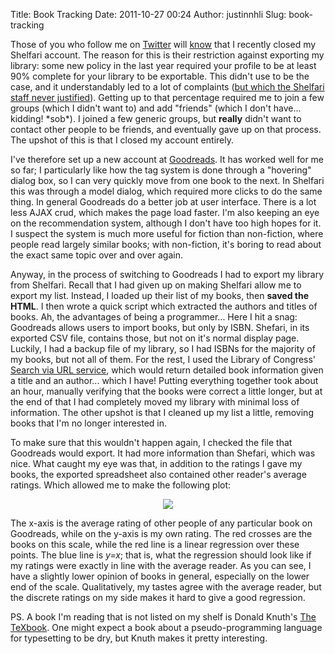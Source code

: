 Title: Book Tracking
Date: 2011-10-27 00:24
Author: justinnhli
Slug: book-tracking

Those of you who follow me on [Twitter](https://twitter.com/justinnhli)
will
[know](https://twitter.com/#%21/justinnhli/status/127060603247403008)
that I recently closed my Shelfari account. The reason for this is their
restriction against exporting my library: some new policy in the last
year required your profile to be at least 90% complete for your library
to be exportable. This didn't use to be the case, and it understandably
led to a lot of complaints ([but which the Shelfari staff never
justified](http://www.shelfari.com/groups/10000/discussions/319995/Export-now-only-allowed-if-profile-at-least-90-completer)).
Getting up to that percentage required me to join a few groups (which I
didn't want to) and add "friends" (which I don't have...
kidding! \*sob\*). I joined a few generic groups, but **really** didn't
want to contact other people to be friends, and eventually gave up on
that process. The upshot of this is that I closed my account entirely.

I've therefore set up a new account at
[Goodreads](http://www.goodreads.com/justinnhli). It has worked well for
me so far; I particularly like how the tag system is done through a
"hovering" dialog box, so I can very quickly move from one book to the
next. In Shelfari this was through a model dialog, which required more
clicks to do the same thing. In general Goodreads do a better job at
user interface. There is a lot less AJAX crud, which makes the page load
faster. I'm also keeping an eye on the recommendation system, although I
don't have too high hopes for it. I suspect the system is much more
useful for fiction than non-fiction, where people read largely similar
books; with non-fiction, it's boring to read about the exact same topic
over and over again.

Anyway, in the process of switching to Goodreads I had to export my
library from Shelfari. Recall that I had given up on making Shelfari
allow me to export my list. Instead, I loaded up their list of my books,
then **saved the HTML**. I then wrote a quick script which extracted the
authors and titles of books. Ah, the advantages of being a programmer...
Here I hit a snag: Goodreads allows users to import books, but only by
ISBN. Shefari, in its exported CSV file, contains those, but not on it's
normal display page. Luckily, I had a backup file of my library, so I
had ISBNs for the majority of my books, but not all of them. For the
rest, I used the Library of Congress' [Search via URL
service](http://www.loc.gov/standards/sru/), which would return detailed
book information given a title and an author... which I have! Putting
everything together took about an hour, manually verifying that the
books were correct a little longer, but at the end of that I had
completely moved my library with minimal loss of information. The other
upshot is that I cleaned up my list a little, removing books that I'm no
longer interested in.

To make sure that this wouldn't happen again, I checked the file that
Goodreads would export. It had more information than Shefari, which was
nice. What caught my eye was that, in addition to the ratings I gave my
books, the exported spreadsheet also contained other reader's average
ratings. Which allowed me to make the following plot:

<div class="separator" style="clear:both;text-align:center;">

[![](http://justinnhli.files.wordpress.com/2011/10/55c9d-rating.png?w=300)](http://justinnhli.files.wordpress.com/2011/10/55c9d-rating.png)

</div>

The x-axis is the average rating of other people of any particular book
on Goodreads, while on the y-axis is my own rating. The red crosses are
the books on this scale, while the red line is a linear regression over
these points. The blue line is *y=x*; that is, what the regression
should look like if my ratings were exactly in line with the average
reader. As you can see, I have a slightly lower opinion of books in
general, especially on the lower end of the scale. Qualitatively, my
tastes agree with the average reader, but the discrete ratings on my
side makes it hard to give a good regression.

PS. A book I'm reading that is not listed on my shelf is Donald Knuth's
[The
TeXbook](http://www.amazon.com/TeXbook-Donald-Knuth/dp/0201134489/ref=tag_stp_s2f_edpp_donald14th).
One might expect a book about a pseudo-programming language for
typesetting to be dry, but Knuth makes it pretty interesting.

